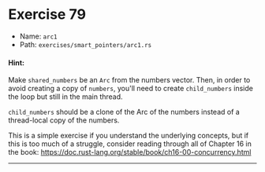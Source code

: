 # Exercise 79

- Name: ```arc1```
- Path: ```exercises/smart_pointers/arc1.rs```
#### Hint: 

Make `shared_numbers` be an `Arc` from the numbers vector. Then, in order
to avoid creating a copy of `numbers`, you'll need to create `child_numbers`
inside the loop but still in the main thread.

`child_numbers` should be a clone of the Arc of the numbers instead of a
thread-local copy of the numbers.

This is a simple exercise if you understand the underlying concepts, but if this
is too much of a struggle, consider reading through all of Chapter 16 in the book:
https://doc.rust-lang.org/stable/book/ch16-00-concurrency.html



---



